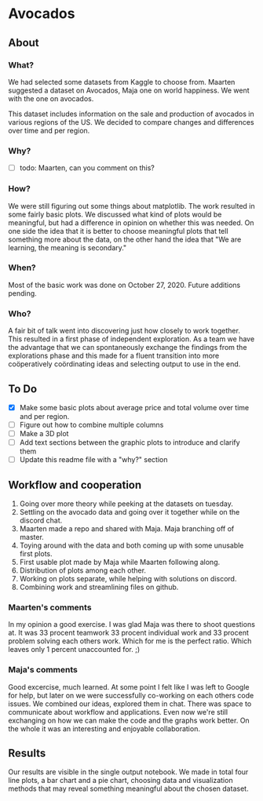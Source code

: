 # Avocados

## About

### What?

We had selected some datasets from Kaggle to choose from. Maarten suggested a dataset on Avocados, Maja one on world happiness. We went with the one on avocados.

This dataset includes information on the sale and production of avocados in various regions of the US. We decided to compare changes and differences over time and per region.

### Why?

- [ ] todo: Maarten, can you comment on this?

### How?

We were still figuring out some things about matplotlib. The work resulted in some fairly basic plots. We discussed what kind of plots would be meaningful, but had a difference in opinion on whether this was needed. On one side the idea that it is better to choose meaningful plots that tell something more about the data, on the other hand the idea that "We are learning, the meaning is secondary."

### When?

Most of the basic work was done on October 27, 2020. Future additions pending.

### Who?

A fair bit of talk went into discovering just how closely to work together. This resulted in a first phase of independent exploration. As a team we have the advantage that we can spontaneously exchange the findings from the explorations phase and this made for a fluent transition into more coöperatively coördinating ideas and selecting output to use in the end.

## To Do

- [x] Make some basic plots about average price and total volume over time and per region.
- [ ] Figure out how to combine multiple columns
- [ ] Make a 3D plot
- [ ] Add text sections between the graphic plots to introduce and clarify them
- [ ] Update this readme file with a "why?" section

## Workflow and cooperation
1. Going over more theory while peeking at the datasets on tuesday.
2. Settling on the avocado data and going over it together while on the discord chat.
3. Maarten made a repo and shared with Maja. Maja branching off of master.		
4. Toying around with the data and both coming up with some unusable first plots.
5. First usable plot made by Maja while Maarten following along.
6. Distribution of plots among each other.
7. Working on plots separate, while helping with solutions on discord.
8. Combining work and streamlining files on github.

### Maarten's comments
In my opinion a good exercise. I was glad Maja was there to shoot questions at. 
It was 33 procent teamwork 33 procent individual work and 33 procent problem solving each others work. 
Which for me is the perfect ratio.
Which leaves only 1 percent unaccounted for. ;)

### Maja's comments

Good excercise, much learned. At some point I felt like I was left to Google for help, but later on we were successfully co-working on each others code issues. We combined our ideas, explored them in chat. There was space to communicate about workflow and applications. Even now we're still exchanging on how we can make the code and the graphs work better. On the whole it was an interesting and enjoyable collaboration.

## Results

Our results are visible in the single output notebook. We made in total four line plots, a bar chart and a pie chart, choosing data and visualization methods that may reveal something meaningful about the chosen dataset.
